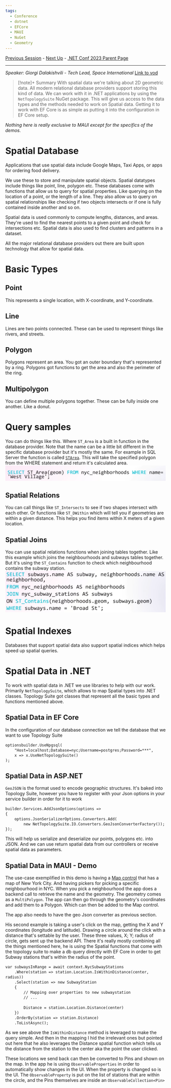 ```yaml
---
tags:
  - Conference
  - dotnet
  - EFCore
  - MAUI
  - NuGet
  - Geometry
---
```

[Previous Session](Understanding%20Role-Based%20Access%20Control%20with%20ASP.NET%20Web%20APIs.md) - [Next Up](Building%20beautiful%20Blazor%20apps%20with%20Tailwind%20CSS.md) - [.NET Conf 2023 Parent Page](README.md)

---
_Speaker: Giorgi Dalakishvili - Tech Lead, Space International_
[Link to vod](https://www.youtube.com/watch?v=lBFlNjRbMsk)

>[!note]+ Summary
>With spatial data we're talking about 2D geometric data. All modern relational database providers support storing this kind of data. We can work with it in .NET applications by using the `NetTopologySuite` NuGet package. This will give us access to the data types and the methods needed to work on Spatial data. Getting it to work with EF Core is as simple as putting it into the configuration in EF Core setup. 

_Nothing here is really exclusive to MAUI except for the  specifics of the demos._
# Spatial Database
Applications that use spatial data include Google Maps, Taxi Apps, or apps for ordering food delivery. 

We use these to store and manipulate spatial objects. Spatial datatypes include things like point, line, polygon etc. These databases come with functions that allow us to query for spatial properties. Like querying on the location of a point, or the length of a line. They also allow us to query on spatial relationships like checking if two objects intersects or if one is fully contained inside another and so on.

Spatial data is used commonly to compute lengths, distances, and areas. They're used to find the nearest points to a given point and check for intersections etc. Spatial data is also used to find clusters and patterns in a dataset.

All the major relational database providers out there are built upon technology that allow for spatial data. 
# Basic Types
## Point
This represents a single location, with X-coordinate, and Y-coordinate.
## Line
Lines are two points connected. These can be used to represent things like rivers, and streets.
## Polygon
Polygons represent an area. You got an outer boundary that's represented by a ring. Polygons got functions to get the area and also the perimeter of the ring.
## Multipolygon
You can define multiple polygons together. These can be fully inside one another. Like a donut.
# Query samples
You can do things like this. Where `ST_Area` is a built in function in the database provider. Note that the name can be a little bit different in the specific database provider but it's mostly the same. For example in SQL Server the function is called [`STArea`](https://learn.microsoft.com/en-us/sql/t-sql/spatial-geography/starea-geography-data-type?view=sql-server-ver16). This will take the specified polygon from the WHERE statement and return it's calculated area.  
![](../_Files/dotnetconf-23/dotnetconf-23-spatial-area.png)

## Spatial Relations
You can call things like `ST_Intersects` to see if two shapes intersect with each other. Or functions like `ST_DWithin` which will tell you if geometries are within a given distance. This helps you find items within X meters of a given location.
## Spatial Joins
You can use spatial relations functions when joining tables together. Like this example which joins the neighbourhoods and subways tables together. But it's using the `ST_Contains` function to check which neighbourhood contains the subway station. 
![|400](../_Files/dotnetconf-23/dotnetconf-23-spatial-join.png)
# Spatial Indexes
Databases that support spatial data also support spatial indices which helps speed up spatial queries.
# Spatial Data in .NET
To work with spatial data in .NET we use libraries to help with our work. Primarily `NetTopologySuite`, which allows to map Spatial types into .NET classes. Topology Suite got classes that represent all the basic types and functions mentioned above.
## Spatial Data in EF Core
In the configuration of our database connection we tell the database that we want to use Topology Suite
```Csharp
optionsbuilder.UseNpgsql(
	"Host=localhost;Database=nyc;Username=postgres;Password=***",
	x => x.UseNetTopologySuite()
);
```
## Spatial Data in ASP.NET
`GeoJSON` is the format used to encode geographic structures. It's baked into Topology Suite, however you have to register with your Json options in your service builder in order for it to work
```Csharp
builder.Services.AddJsonOptions(options => 
{
	options.JsonSerializerOptions.Converters.Add(
		new NetTopologySuite.IO.Converters.GeoJsonConverterFactory());
});
```

This will help us serialize and deserialize our points, polygons etc. into JSON. And we can use return spatial data from our controllers or receive spatial data as parameters.
## Spatial Data in MAUI - Demo
The use-case exemplified in this demo is having a [Map control](https://learn.microsoft.com/en-us/dotnet/maui/user-interface/controls/map?view=net-maui-8.0) that has a map of New York City. And having pickers for picking a specific neighbourhood in NYC. When you pick a neighbourhood the app does a backend call to retrieve the name and the geometry. The geometry comes as a `MultiPolygon`. The app can then go through the geometry's coordinates and add them to a Polygon. Which can then be added to the Map control. 

The app also needs to have the geo Json converter as previous section.

His second example is taking a user's click on the map, getting the X and Y coordinates (longitude and latitude). Drawing a circle around the click with a distance that's settable by the user. These three values, X; Y; radius of circle, gets sent up the backend API. There it's really mostly combining all the things mentioned here, he is using the Spatial functions that come with the topology suite to make a db query directly with EF Core in order to get Subway stations that's within the radius of the point.

```Csharp
var subwaysInRange = await context.NycSubwayStations
	.Where(station => station.Location.IsWithinDistance(center, radius))
	.Select(station => new SubwayStation
	{
		// Mapping over properties to new subwaystation
		// ...

		Distance = station.Location.Distance(center)
	})
	.OrderBy(station => station.Distance)
	.ToListAsync();
```

As we see above the `IsWithinDistance` method is leveraged to make the query simple. And then in the mapping I hid the irrelevant ones but pointed out here that he also leverages the Distance spatial function which tells us the distance from the station to the center aka the point the user clicked. 

These locations we send back can then be converted to Pins and shown on the map. In the app he is using `ObservableProperties` in order to automatically show changes in the UI. When the property is changed so is the UI. The `ObservableProperty` is put on the list of stations that are within the circle, and the Pins themselves are inside an `ObservableCollection<Pin>`